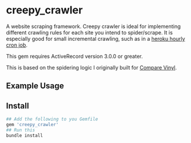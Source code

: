 # creepy_crawler

A website scraping framework.  Creepy crawler is ideal for implementing different crawling rules for each site you intend to spider/scrape.  It is especially good for small incremental crawling, such as in a [heroku hourly cron job][herokucron].

This gem requires ActiveRecord version 3.0.0 or greater.

This is based on the spidering logic I originally built for [Compare Vinyl][comparevinyl].

## Example Usage


## Install 

``` ruby
## Add the following to you Gemfile
gem 'creepy_crawler'
## Run this
bundle install
```


[comparevinyl]: http://www.comparevinyl.com/
[herokucron]: http://devcenter.heroku.com/articles/cron
